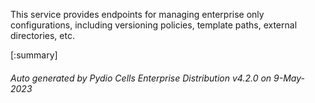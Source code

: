 






This service provides endpoints for managing enterprise only configurations, including versioning policies, template paths, external directories, etc.

[:summary]

###### Auto generated by Pydio Cells Enterprise Distribution v4.2.0 on 9-May-2023
